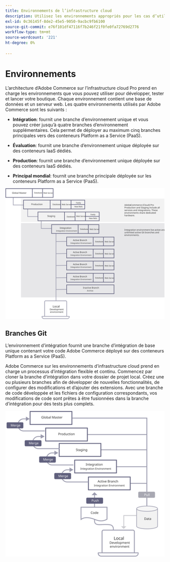 ```yaml
---
title: Environnements de l’infrastructure cloud
description: Utilisez les environnements appropriés pour les cas d’utilisation appropriés.
exl-id: 0c36145f-8de2-45e5-9050-9acbc9fb6100
source-git-commit: e76f101df47116f7b246f21f0fe0fa72769d2776
workflow-type: tm+mt
source-wordcount: '221'
ht-degree: 0%

---
```


# Environnements

L’architecture d’Adobe Commerce sur l’infrastructure cloud Pro prend en charge les environnements que vous pouvez utiliser pour développer, tester et lancer votre boutique. Chaque environnement contient une base de données et un serveur web. Les quatre environnements utilisés par Adobe Commerce sont les suivants :

- **Intégration**: fournit une branche d’environnement unique et vous pouvez créer jusqu’à quatre branches d’environnement supplémentaires. Cela permet de déployer au maximum cinq branches principales vers des conteneurs Platform as a Service (PaaS).

- **Évaluation**: fournit une branche d’environnement unique déployée sur des conteneurs IaaS dédiés.

- **Production**: fournit une branche d’environnement unique déployée sur des conteneurs IaaS dédiés.

- **Principal mondial**: fournit une branche principale déployée sur les conteneurs Platform as a Service (PaaS).

![Diagramme montrant la relation entre les environnements cloud Adobe Commerce](../../../assets/playbooks/environment-diagram.svg)

## Branches Git

L’environnement d’intégration fournit une branche d’intégration de base unique contenant votre code Adobe Commerce déployé sur des conteneurs Platform as a Service (PaaS).

Adobe Commerce sur les environnements d’infrastructure cloud prend en charge un processus d’intégration flexible et continu. Commencez par cloner la branche d’intégration dans votre dossier de projet local. Créez une ou plusieurs branches afin de développer de nouvelles fonctionnalités, de configurer des modifications et d’ajouter des extensions. Avec une branche de code développée et les fichiers de configuration correspondants, vos modifications de code sont prêtes à être fusionnées dans la branche d’intégration pour des tests plus complets.

![Diagramme présentant la stratégie d’embranchement basée sur Git pour les environnements cloud Adobe Commerce](../../../assets/playbooks/branching-diagram.svg)
